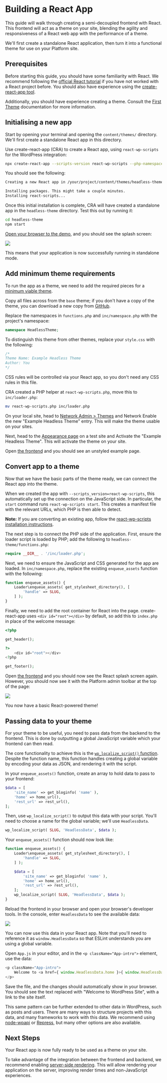 # Building a React App

This guide will walk through creating a semi-decoupled frontend with React. This frontend will act as a theme on your site, blending the agility and responsiveness of a React web app with the performance of a theme.

We'll first create a standalone React application, then turn it into a functional theme for use on your Platform site.


## Prerequisites

Before starting this guide, you should have some familiarity with React. We recommend following the [official React tutorial](https://reactjs.org/tutorial/tutorial.html) if you have not worked with a React project before. You should also have experience using the [create-react-app tool](https://github.com/facebook/create-react-app).

Additionally, you should have experience creating a theme. Consult the [First Theme](docs://getting-started/first-theme.md) documentation for more information.


## Initialising a new app

Start by opening your terminal and opening the `content/themes/` directory. We'll first create a standalone React app in this directory.

Use create-react-app (CRA) to create a React app, using `react-wp-scripts` for the WordPress integration:

```sh
npx create-react-app --scripts-version react-wp-scripts --php-namespace="HeadlessTheme\Loader" headless-theme
```

You should see the following:

```txt
Creating a new React app in /your/project/content/themes/headless-theme.

Installing packages. This might take a couple minutes.
Installing react-scripts...
```

Once this initial installation is complete, CRA will have created a standalone app in the `headless-theme` directory. Test this out by running it:

```sh
cd headless-theme
npm start
```

[Open your browser to the demo](http://localhost:3000/), and you should see the splash screen:

![](./react-splash.png)

This means that your application is now successfully running in standalone mode.


## Add minimum theme requirements

To run the app as a theme, we need to add the required pieces for a [minimum viable theme](docs://getting-started/first-theme.md#theme-structure).

Copy all files across from the `base` theme; if you don't have a copy of the theme, you can download a new copy from [GitHub](https://github.com/humanmade/platform-skeleton/tree/master/content/themes/base).

Replace the namespaces in `functions.php` and `inc/namespace.php` with the project's namespace:

```php
namespace HeadlessTheme;
```

To distinguish this theme from other themes, replace your `style.css` with the following:

```css
/*
Theme Name: Example Headless Theme
Author: You
*/
```

CSS rules will be controlled via your React app, so you don't need any CSS rules in this file.

CRA created a PHP helper at `react-wp-scripts.php`, move this to `inc/loader.php`:

```sh
mv react-wp-scripts.php inc/loader.php
```

On your local site, head to [Network Admin > Themes](internal://network-admin/themes.php) and Network Enable the new "Example Headless Theme" entry. This will make the theme usable on your sites.

Next, head to the [Appearance page](internal://admin/themes.php) on a test site and Activate the "Example Headless Theme". This will activate the theme on your site.

Open [the frontend](internal://home/) and you should see an unstyled example page.


## Convert app to a theme

Now that we have the basic parts of the theme ready, we can connect the React app into the theme.

When we created the app with `--scripts_version=react-wp-scripts`, this automatically set up the connection on the JavaScript side. In particular, the `start` command runs `react-wp-scripts start`. This creates a manifest file with the relevant URLs, which PHP is then able to detect.

**Note:** If you are converting an existing app, follow the [react-wp-scripts installation instructions](https://github.com/humanmade/react-wp-scripts#installation--usage).

The next step is to connect the PHP side of the application. First, ensure the loader script is loaded by PHP; add the following to `headless-theme/functions.php`:

```php
require __DIR__ . '/inc/loader.php';
```

Next, we need to ensure the JavaScript and CSS generated for the app are loaded. In `inc/namespace.php`, replace the existing `enqueue_assets` function with the following:

```php
function enqueue_assets() {
	Loader\enqueue_assets( get_stylesheet_directory(), [
		'handle' => SLUG,
	] );
}
```

Finally, we need to add the root container for React into the page. create-react-app uses `<div id="root"></div>` by default, so add this to `index.php` in place of the welcome message:

```php
<?php

get_header();

?>
	<div id="root"></div>
<?php

get_footer();
```

Open [the frontend](internal://home/) and you should now see the React splash screen again. However, you should now see it with the Platform admin toolbar at the top of the page:

![](./react-theme.png)

You now have a basic React-powered theme!


## Passing data to your theme

For your theme to be useful, you need to pass data from the backend to the frontend. This is done by outputting a global JavaScript variable which your frontend can then read.

The core functionality to achieve this is the [`wp_localize_script()` function](https://developer.wordpress.org/reference/functions/wp_localize_script/). Despite the function name, this function handles creating a global variable by encoding your data as JSON, and rendering it with the script.

In your `enqueue_assets()` function, create an array to hold data to pass to your frontend:

```php
$data = [
	'site_name' => get_bloginfo( 'name' ),
	'home' => home_url(),
	'rest_url' => rest_url(),
];
```

Then, use `wp_localize_script()` to output this data with your script. You'll need to choose a name for the global variable; we'll use `HeadlessData`.

```php
wp_localize_script( SLUG, 'HeadlessData', $data );
```

Your `enqueue_assets()` function should now look like:

```php
function enqueue_assets() {
	Loader\enqueue_assets( get_stylesheet_directory(), [
		'handle' => SLUG,
	] );

	$data = [
		'site_name' => get_bloginfo( 'name' ),
		'home' => home_url(),
		'rest_url' => rest_url(),
	];
	wp_localize_script( SLUG, 'HeadlessData', $data );
}
```

Reload the frontend in your browser and open your browser's developer tools. In the console, enter `HeadlessData` to see the available data:

![](./react-data.png)

You can now use this data in your React app. Note that you'll need to reference it as `window.HeadlessData` so that ESLint understands you are using a global variable.

Open `App.js` in your editor, and in the `<p className="App-intro">` element, use the data:

```js
<p className="App-intro">
	Welcome to <a href={ window.HeadlessData.home }>{ window.HeadlessData.site_name }</a>
</p>
```

Save the file, and the changes should automatically show in your browser. You should see the text replaced with "Welcome to WordPress Site", with a link to the site itself.

This same pattern can be further extended to other data in WordPress, such as posts and users. There are many ways to structure projects with this data, and many frameworks to work with this data. We recommend using [node-wpapi](https://github.com/WP-API/node-wpapi) or [Repress](https://github.com/humanmade/repress), but many other options are also available.


## Next Steps

Your React app is now fully ready to be used as a theme on your site.

To take advantage of the integration between the frontend and backend, we recommend enabling [server-side rendering](ssr.md). This will allow rendering your application on the server, improving render times and non-JavaScript experiences.

